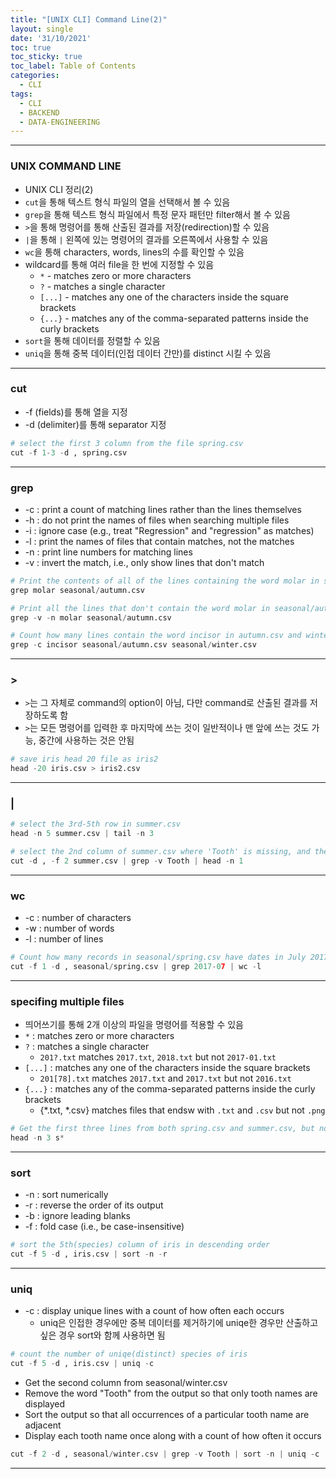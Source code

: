 ```yaml
---
title: "[UNIX CLI] Command Line(2)"
layout: single
date: '31/10/2021'
toc: true
toc_sticky: true
toc_label: Table of Contents
categories:
  - CLI
tags:
  - CLI
  - BACKEND
  - DATA-ENGINEERING
---
```


---
### UNIX COMMAND LINE
* UNIX CLI 정리(2)
* `cut`을 통해 텍스트 형식 파일의 열을 선택해서 볼 수 있음
* `grep`을 통해 텍스트 형식 파일에서 특정 문자 패턴만 filter해서 볼 수 있음
* `>`을 통해 명령어를 통해 산출된 결과를 저장(redirection)할 수 있음
* `|`을 통해 `|` 왼쪽에 있는 명령어의 결과를 오른쪽에서 사용할 수 있음
* `wc`을 통해 characters, words, lines의 수를 확인할 수 있음
* wildcard를 통해 여러 file을 한 번에 지정할 수 있음
    * `*` - matches zero or more characters
    * `?` - matches a single character
    * `[...]` - matches any one of the characters inside the square brackets
    * `{...}` - matches any of the comma-separated patterns inside the curly brackets
* `sort`을 통해 데이터를 정렬할 수 있음
* `uniq`을 통해 중복 데이터(인접 데이터 간만)를 distinct 시킬 수 있음

---

### cut
* -f (fields)를 통해 열을 지정 
* -d (delimiter)를 통해 separator 지정

```python
# select the first 3 column from the file spring.csv
cut -f 1-3 -d , spring.csv
```
---

### grep
* -c : print a count of matching lines rather than the lines themselves
* -h : do not print the names of files when searching multiple files
* -i : ignore case (e.g., treat "Regression" and "regression" as matches)
* -l : print the names of files that contain matches, not the matches
* -n : print line numbers for matching lines
* -v : invert the match, i.e., only show lines that don't match

```python
# Print the contents of all of the lines containing the word molar in seasonal/autumn.csv
grep molar seasonal/autumn.csv

# Print all the lines that don't contain the word molar in seasonal/autum.csv & show their line numbers
grep -v -n molar seasonal/autumn.csv

# Count how many lines contain the word incisor in autumn.csv and winter.csv combined
grep -c incisor seasonal/autumn.csv seasonal/winter.csv
```
---

### >
* `>`는 그 자체로 command의 option이 아님, 다만 command로 산출된 결과를 저장하도록 함
* `>`는 모든 명령어를 입력한 후 마지막에 쓰는 것이 일반적이나 맨 앞에 쓰는 것도 가능, 중간에 사용하는 것은 안됨

```python
# save iris head 20 file as iris2
head -20 iris.csv > iris2.csv
```
---

### |

```python
# select the 3rd-5th row in summer.csv
head -n 5 summer.csv | tail -n 3

# select the 2nd column of summer.csv where 'Tooth' is missing, and then select the first row
cut -d , -f 2 summer.csv | grep -v Tooth | head -n 1
```
---

### wc
* -c : number of characters
* -w : number of words
* -l : number of lines

```python
# Count how many records in seasonal/spring.csv have dates in July 2017 (2017-07)
cut -f 1 -d , seasonal/spring.csv | grep 2017-07 | wc -l
```
---

### specifing multiple files
* 띄어쓰기를 통해 2개 이상의 파일을 명령어를 적용할 수 있음
* `*` : matches zero or more characters
* `?` : matches a single character
    * `201?.txt` matches `2017.txt`, `2018.txt` but not `2017-01.txt`
* `[...]` : matches any one of the characters inside the square brackets
    * `201[78].txt` matches `2017.txt` and `2017.txt` but not `2016.txt`
* `{...}` : matches any of the comma-separated patterns inside the curly brackets
    * {*.txt, *.csv} matches files that endsw with `.txt` and `.csv` but not `.png`

```python
# Get the first three lines from both spring.csv and summer.csv, but not autumn.csv and winter.csv
head -n 3 s*
```
---

### sort
* -n : sort numerically 
* -r : reverse the order of its output
* -b : ignore leading blanks
* -f : fold case (i.e., be case-insensitive)

```python
# sort the 5th(species) column of iris in descending order
cut -f 5 -d , iris.csv | sort -n -r
```
---

### uniq
* -c : display unique lines with a count of how often each occurs
    * uniq은 인접한 경우에만 중복 데이터를 제거하기에 uniqe한 경우만 산출하고 싶은 경우 sort와 함께 사용하면 됨

```python
# count the number of uniqe(distinct) species of iris
cut -f 5 -d , iris.csv | uniq -c
```

* Get the second column from seasonal/winter.csv
* Remove the word "Tooth" from the output so that only tooth names are displayed
* Sort the output so that all occurrences of a particular tooth name are adjacent
* Display each tooth name once along with a count of how often it occurs

```python
cut -f 2 -d , seasonal/winter.csv | grep -v Tooth | sort -n | uniq -c
```
---